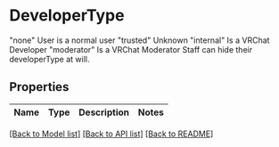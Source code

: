 # DeveloperType

\"none\" User is a normal user \"trusted\" Unknown \"internal\" Is a VRChat Developer \"moderator\" Is a VRChat Moderator  Staff can hide their developerType at will.

## Properties
Name | Type | Description | Notes
------------ | ------------- | ------------- | -------------

[[Back to Model list]](../README.md#documentation-for-models) [[Back to API list]](../README.md#documentation-for-api-endpoints) [[Back to README]](../README.md)


